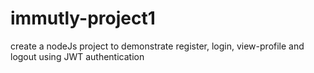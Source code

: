 # immutly-project1
create a nodeJs project to demonstrate register, login, view-profile and logout using JWT authentication
